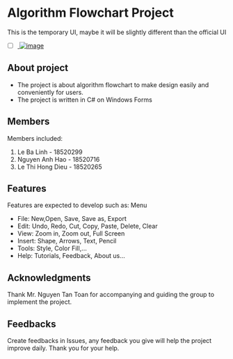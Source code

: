 # Algorithm Flowchart Project
This is the temporary UI, maybe it will be slightly different than the official UI
- [ ] [
![image](https://user-images.githubusercontent.com/59057692/94286396-254db300-ff7f-11ea-9233-be11706d45fb.png)
](url)

## About project
- The project is about algorithm flowchart to make design easily and conveniently for users. 
- The project is written in C# on Windows Forms
 
## Members
Members included:
1. Le Ba Linh - 18520299
2. Nguyen Anh Hao - 18520716
3. Le Thi Hong Dieu - 18520265

## Features
Features are expected to develop such as:
Menu 
+ File: New,Open, Save, Save as, Export
+ Edit: Undo, Redo, Cut, Copy, Paste, Delete, Clear
+ View: Zoom in, Zoom out, Full Screen
+ Insert: Shape, Arrows, Text, Pencil 
+ Tools: Style, Color Fill,...
+ Help: Tutorials, Feedback, About us...



## Acknowledgments
Thank Mr. Nguyen Tan Toan for accompanying and guiding the group to implement the project.

## Feedbacks
Create feedbacks in Issues, any feedback you give will help the project improve daily. Thank you for your help.


